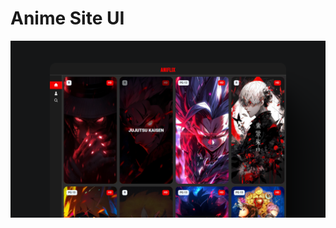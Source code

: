 # Anime Site UI

![Image alt](https://github.com/createdbymanq/anime-web-ui/blob/3c7abf6a5314a6fa6477f323b4f6d0d5ce661972/mockup%20image/Anime%20Site-Mockup.png)
